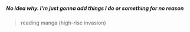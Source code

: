 ##### No idea why. I'm just gonna add things I do or something for no reason

> reading manga (high-rise invasion)
